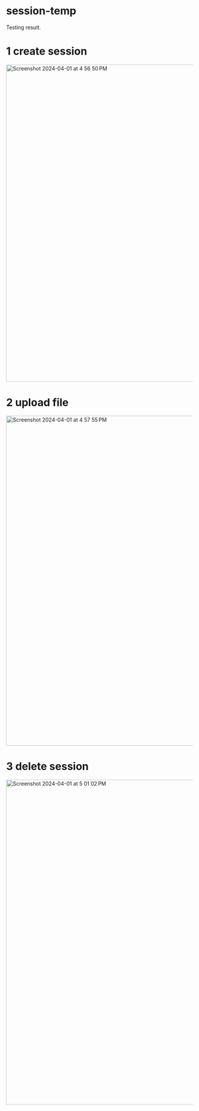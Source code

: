 # session-temp

Testing result.


# 1 create session
<img width="856" alt="Screenshot 2024-04-01 at 4 56 50 PM" src="https://github.com/gauravmandal1/session-temp/assets/64638825/ceed7e9e-f0a7-468a-9dcb-e28cec9c00f4">

# 2 upload file
<img width="890" alt="Screenshot 2024-04-01 at 4 57 55 PM" src="https://github.com/gauravmandal1/session-temp/assets/64638825/f9e19f1b-3fc5-4b19-a3e4-f6d94be2346e">

# 3 delete session
<img width="877" alt="Screenshot 2024-04-01 at 5 01 02 PM" src="https://github.com/gauravmandal1/session-temp/assets/64638825/afd388e2-9a61-4f89-87fa-aa9ebc037b62">
